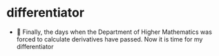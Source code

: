 # differentiator
- 📏 Finally, the days when the Department of Higher Mathematics was forced to calculate derivatives have passed. Now it is time for my differentiator

